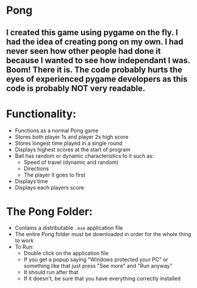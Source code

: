 # Pong
## I created this game using pygame on the fly. I had the idea of creating pong on my own. I had never seen how other people had done it because I wanted to see how independant I was. Boom! There it is. The code probably hurts the eyes of experienced pygame developers as this code is probably **NOT** very readable. 

# Functionality:
 - Functions as a normal Pong game
 - Stores both player 1s and player 2s high score
 - Stores longest time played in a single round
 -  Displays highest scores at the start of program
 -  Ball has random or dynamic characteristics to it such as:
    - Speed of travel (dynamic and random)
    - Directions
    - The player it goes to first
- Displays time
- Displays each players score 

# The Pong Folder:
 - Contains a distributable `.exe` application file
 - The entire Pong folder must be downloaded in order for the whole thing to work
 - To Run:
    - Double click on the application file
    - If you get a popup saying "Windows protected your PC" or something like that just press "See more" and "Run anyway"
    - It should run after that
    - If it doesn't, be sure that you have everything correctly installed 
